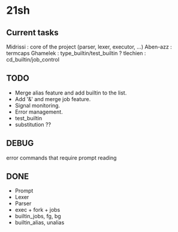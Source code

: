 # 21sh

## Current tasks

Midrissi : core of the project (parser, lexer, executor, ...)
Aben-azz : termcaps
Ghamelek : type_builtin/test_builtin ?
tlechien : cd_builtin/job_control

## TODO

- Merge alias feature and add builtin to the list.
- Add '&' and merge job feature.
- Signal monitoring.
- Error management.
- test_builtin
- substitution ??


## DEBUG

error commands that require prompt reading

## DONE

- Prompt
- Lexer
- Parser
- exec + fork + jobs
- builtin_jobs, fg, bg
- builtin_alias, unalias
